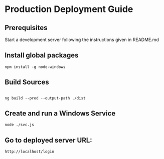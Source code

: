 # Production Deployment Guide

## Prerequisites

Start a development server following the instructions given in README.md

## Install global packages

```
npm install -g node-windows
```

## Build Sources

```

ng build --prod --output-path ./dist

```

## Create and run a Windows Service

```
node ./svc.js
```

## Go to deployed server URL:

```
http://localhost/login
```
